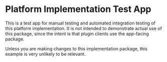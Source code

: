 # Platform Implementation Test App

This is a test app for manual testing and automated integration testing
of this platform implementation. It is not intended to demonstrate actual use
of this package, since the intent is that plugin clients use the app-facing
package.

Unless you are making changes to this implementation package, this example is
very unlikely to be relevant.
